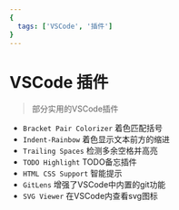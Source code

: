 ```yaml
---
{
  tags: ['VSCode', '插件'] 
}
---
```

# VSCode 插件
> 部分实用的VSCode插件

* ```Bracket Pair Colorizer``` 着色匹配括号
* ```Indent-Rainbow``` 着色显示文本前方的缩进
* ```Trailing Spaces``` 检测多余空格并高亮
* ```TODO Highlight``` TODO备忘插件
* ```HTML CSS Support``` 智能提示
* ```GitLens``` 增强了VSCode中内置的git功能
* ```SVG Viewer``` 在VSCode内查看svg图标